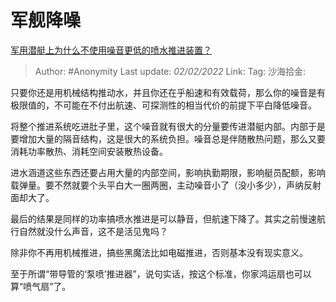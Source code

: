 # 军舰降噪
[军用潜艇上为什么不使用噪音更低的喷水推进装置？](https://www.zhihu.com/question/323697860/answer/689867951)

> Author: #Anonymity
> Last update: *02/02/2022*
> Link:
> Tag:
> 沙海拾金:

只要你还是用机械结构推动水，并且你还在乎船速和有效载荷，那么你的噪音是有极限值的，不可能在不付出航速、可探测性的相当代价的前提下平白降低噪音。

将整个推进系统吃进肚子里，这个噪音就有很大的分量要传进潜艇内部。内部于是要增加大量的隔音结构，这是很大的系统负担。噪音总是伴随散热问题，那么又要消耗功率散热、消耗空间安装散热设备。

进水涵道这些东西还要占用大量的内部空间，影响执勤期限，影响艇员配额，影响载弹量。要不然就要个头平白大一圈两圈，主动噪音小了（没小多少），声纳反射面却大了。

最后的结果是同样的功率搞喷水推进是可以静音，但航速下降了。其实之前慢速航行自然就没什么声音，这不是活见鬼吗？

除非你不再用机械推进，搞些黑魔法比如电磁推进，否则基本没有现实意义。

至于所谓“带导管的‘泵喷’推进器”，说句实话，按这个标准，你家鸿运扇也可以算“喷气扇”了。
